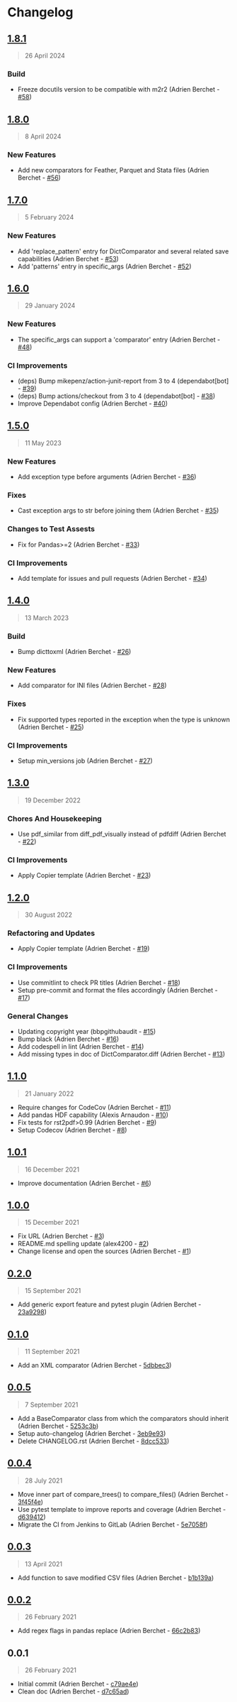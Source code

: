 # Changelog

## [1.8.1](https://github.com/BlueBrain/dir-content-diff/compare/1.8.0..1.8.1)

> 26 April 2024

### Build

- Freeze docutils version to be compatible with m2r2 (Adrien Berchet - [#58](https://github.com/BlueBrain/dir-content-diff/pull/58))

## [1.8.0](https://github.com/BlueBrain/dir-content-diff/compare/1.7.0..1.8.0)

> 8 April 2024

### New Features

- Add new comparators for Feather, Parquet and Stata files (Adrien Berchet - [#56](https://github.com/BlueBrain/dir-content-diff/pull/56))

## [1.7.0](https://github.com/BlueBrain/dir-content-diff/compare/1.6.0..1.7.0)

> 5 February 2024

### New Features

- Add 'replace_pattern' entry for DictComparator and several related save capabilities (Adrien Berchet - [#53](https://github.com/BlueBrain/dir-content-diff/pull/53))
- Add 'patterns' entry in specific_args (Adrien Berchet - [#52](https://github.com/BlueBrain/dir-content-diff/pull/52))

## [1.6.0](https://github.com/BlueBrain/dir-content-diff/compare/1.5.0..1.6.0)

> 29 January 2024

### New Features

- The specific_args can support a 'comparator' entry (Adrien Berchet - [#48](https://github.com/BlueBrain/dir-content-diff/pull/48))

### CI Improvements

- (deps) Bump mikepenz/action-junit-report from 3 to 4 (dependabot[bot] - [#39](https://github.com/BlueBrain/dir-content-diff/pull/39))
- (deps) Bump actions/checkout from 3 to 4 (dependabot[bot] - [#38](https://github.com/BlueBrain/dir-content-diff/pull/38))
- Improve Dependabot config (Adrien Berchet - [#40](https://github.com/BlueBrain/dir-content-diff/pull/40))

## [1.5.0](https://github.com/BlueBrain/dir-content-diff/compare/1.4.0..1.5.0)

> 11 May 2023

### New Features

- Add exception type before arguments (Adrien Berchet - [#36](https://github.com/BlueBrain/dir-content-diff/pull/36))

### Fixes

- Cast exception args to str before joining them (Adrien Berchet - [#35](https://github.com/BlueBrain/dir-content-diff/pull/35))

### Changes to Test Assests

- Fix for Pandas&gt;=2 (Adrien Berchet - [#33](https://github.com/BlueBrain/dir-content-diff/pull/33))

### CI Improvements

- Add template for issues and pull requests (Adrien Berchet - [#34](https://github.com/BlueBrain/dir-content-diff/pull/34))

## [1.4.0](https://github.com/BlueBrain/dir-content-diff/compare/1.3.0..1.4.0)

> 13 March 2023

### Build

- Bump dicttoxml (Adrien Berchet - [#26](https://github.com/BlueBrain/dir-content-diff/pull/26))

### New Features

- Add comparator for INI files (Adrien Berchet - [#28](https://github.com/BlueBrain/dir-content-diff/pull/28))

### Fixes

- Fix supported types reported in the exception when the type is unknown (Adrien Berchet - [#25](https://github.com/BlueBrain/dir-content-diff/pull/25))

### CI Improvements

- Setup min_versions job (Adrien Berchet - [#27](https://github.com/BlueBrain/dir-content-diff/pull/27))

## [1.3.0](https://github.com/BlueBrain/dir-content-diff/compare/1.2.0..1.3.0)

> 19 December 2022

### Chores And Housekeeping

- Use pdf_similar from diff_pdf_visually instead of pdfdiff (Adrien Berchet - [#22](https://github.com/BlueBrain/dir-content-diff/pull/22))

### CI Improvements

- Apply Copier template (Adrien Berchet - [#23](https://github.com/BlueBrain/dir-content-diff/pull/23))

## [1.2.0](https://github.com/BlueBrain/dir-content-diff/compare/1.1.0..1.2.0)

> 30 August 2022

### Refactoring and Updates

- Apply Copier template (Adrien Berchet - [#19](https://github.com/BlueBrain/dir-content-diff/pull/19))

### CI Improvements

- Use commitlint to check PR titles (Adrien Berchet - [#18](https://github.com/BlueBrain/dir-content-diff/pull/18))
- Setup pre-commit and format the files accordingly (Adrien Berchet - [#17](https://github.com/BlueBrain/dir-content-diff/pull/17))

### General Changes

- Updating copyright year (bbpgithubaudit - [#15](https://github.com/BlueBrain/dir-content-diff/pull/15))
- Bump black (Adrien Berchet - [#16](https://github.com/BlueBrain/dir-content-diff/pull/16))
- Add codespell in lint (Adrien Berchet - [#14](https://github.com/BlueBrain/dir-content-diff/pull/14))
- Add missing types in doc of DictComparator.diff (Adrien Berchet - [#13](https://github.com/BlueBrain/dir-content-diff/pull/13))

<!-- auto-changelog-above -->

## [1.1.0](https://github.com/BlueBrain/dir-content-diff/compare/1.0.1..1.1.0)

> 21 January 2022

- Require changes for CodeCov (Adrien Berchet - [#11](https://github.com/BlueBrain/dir-content-diff/pull/11))
- Add pandas HDF capability (Alexis Arnaudon - [#10](https://github.com/BlueBrain/dir-content-diff/pull/10))
- Fix tests for rst2pdf&gt;0.99 (Adrien Berchet - [#9](https://github.com/BlueBrain/dir-content-diff/pull/9))
- Setup Codecov (Adrien Berchet - [#8](https://github.com/BlueBrain/dir-content-diff/pull/8))

## [1.0.1](https://github.com/BlueBrain/dir-content-diff/compare/1.0.0..1.0.1)

> 16 December 2021

- Improve documentation (Adrien Berchet - [#6](https://github.com/BlueBrain/dir-content-diff/pull/6))

## [1.0.0](https://github.com/BlueBrain/dir-content-diff/compare/0.2.0..1.0.0)

> 15 December 2021

- Fix URL (Adrien Berchet - [#3](https://github.com/BlueBrain/dir-content-diff/pull/3))
- README.md spelling update (alex4200 - [#2](https://github.com/BlueBrain/dir-content-diff/pull/2))
- Change license and open the sources (Adrien Berchet - [#1](https://github.com/BlueBrain/dir-content-diff/pull/1))

## [0.2.0](https://github.com/BlueBrain/dir-content-diff/compare/0.1.0..0.2.0)

> 15 September 2021

- Add generic export feature and pytest plugin (Adrien Berchet - [23a9298](https://github.com/BlueBrain/dir-content-diff/commit/23a929835d826c2f8fc6ff4c645fea8fffe7c3cc))

## [0.1.0](https://github.com/BlueBrain/dir-content-diff/compare/0.0.5..0.1.0)

> 11 September 2021

- Add an XML comparator (Adrien Berchet - [5dbbec3](https://github.com/BlueBrain/dir-content-diff/commit/5dbbec3aa73245b24652885fcfd0bbde4adf02c2))

## [0.0.5](https://github.com/BlueBrain/dir-content-diff/compare/0.0.4..0.0.5)

> 7 September 2021

- Add a BaseComparator class from which the comparators should inherit (Adrien Berchet - [5253c3b](https://github.com/BlueBrain/dir-content-diff/commit/5253c3b88f9d3f75adf224558cd2a9046fe7db55))
- Setup auto-changelog (Adrien Berchet - [3eb9e93](https://github.com/BlueBrain/dir-content-diff/commit/3eb9e93054af952f8810986a5d3568f324537c71))
- Delete CHANGELOG.rst (Adrien Berchet - [8dcc533](https://github.com/BlueBrain/dir-content-diff/commit/8dcc5336bc66df0d51315789ca5a6395576172a4))

## [0.0.4](https://github.com/BlueBrain/dir-content-diff/compare/0.0.3..0.0.4)

> 28 July 2021

- Move inner part of compare_trees() to compare_files() (Adrien Berchet - [3f45f4e](https://github.com/BlueBrain/dir-content-diff/commit/3f45f4e964fc09a9ce16bb7bd22b5df00aa7f7fd))
- Use pytest template to improve reports and coverage (Adrien Berchet - [d639412](https://github.com/BlueBrain/dir-content-diff/commit/d639412a719ad3708bbe890429c7c5dd9b420a83))
- Migrate the CI from Jenkins to GitLab (Adrien Berchet - [5e7058f](https://github.com/BlueBrain/dir-content-diff/commit/5e7058ffcd8781fab97aa8917abc72cabd886cfc))

## [0.0.3](https://github.com/BlueBrain/dir-content-diff/compare/0.0.2..0.0.3)

> 13 April 2021

- Add function to save modified CSV files (Adrien Berchet - [b1b139a](https://github.com/BlueBrain/dir-content-diff/commit/b1b139a79f1aaaf4ff8fe65c3ded8a227958b257))

## [0.0.2](https://github.com/BlueBrain/dir-content-diff/compare/0.0.1..0.0.2)

> 26 February 2021

- Add regex flags in pandas replace (Adrien Berchet - [66c2b83](https://github.com/BlueBrain/dir-content-diff/commit/66c2b83393b7b31b9a047952a0169cbfbd220932))

## 0.0.1

> 26 February 2021

- Initial commit (Adrien Berchet - [c79ae4e](https://github.com/BlueBrain/dir-content-diff/commit/c79ae4ed6a6262da5a7f09d5b691168f73bc0bae))
- Clean doc (Adrien Berchet - [d7c65ad](https://github.com/BlueBrain/dir-content-diff/commit/d7c65ad4b266939864704082cda822eba17cf2ec))
